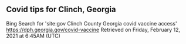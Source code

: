 ## Covid tips for Clinch, Georgia

Bing Search for 'site:gov Clinch County Georgia covid vaccine access'
https://dph.georgia.gov/covid-vaccine
Retrieved on Friday, February 12, 2021 at 6:45AM (UTC)